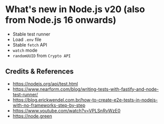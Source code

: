 # What's new in Node.js v20 (also from Node.js 16 onwards)

- Stable test runner
- Load `.env` file
- Stable `fetch` API
- `watch` mode
- `randomUUID` from `Crypto API`

## Credits & References

- https://nodejs.org/api/test.html
- https://www.nearform.com/blog/writing-tests-with-fastify-and-node-test-runner/
- https://blog.erickwendel.com.br/how-to-create-e2e-tests-in-nodejs-with-no-frameworks-step-by-step
- https://www.youtube.com/watch?v=VPLSnRyWzE0
- https://node.green